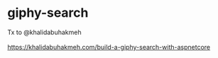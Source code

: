 # giphy-search

Tx to @khalidabuhakmeh <br /><br />
https://khalidabuhakmeh.com/build-a-giphy-search-with-aspnetcore
